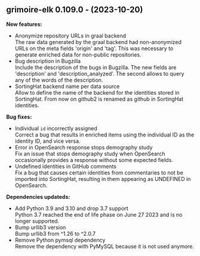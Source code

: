 ## grimoire-elk 0.109.0 - (2023-10-20)

**New features:**

 * Anonymize repository URLs in graal backend\
   The raw data generated by the graal backend had non-anonymized URLs on
   the meta fields 'origin' and 'tag'. This was necessary to generate
   enriched data for non-public repositories.
 * Bug description in Bugzilla\
   Include the description of the bugs in Bugzilla. The new fields are
   'description' and 'description_analyzed'. The second allows to query
   any of the words of the description.
 * SortingHat backend name per data source\
   Allow to define the name of the backend for the identities stored in
   SortingHat. From now on github2 is renamed as github in SortingHat
   identities.

**Bug fixes:**

 * Individual `id` incorrectly assigned\
   Correct a bug that results in enriched items using the individual ID
   as the identity ID, and vice versa.
 * Error in OpenSearch response stops demography study\
   Fix an issue that stops demography study when OpenSearch occasionally
   provides a response without some expected fields.
 * Undefined identities in GitHub comments\
   Fix a bug that causes certain identities from commentaries to not be
   imported into SortingHat, resulting in them appearing as UNDEFINED in
   OpenSearch.

**Dependencies updateds:**

 * Add Python 3.9 and 3.10 and drop 3.7 support\
   Python 3.7 reached the end of life phase on June 27 2023 and is no
   longer supported.
 * Bump urllib3 version\
   Bump urllib3 from ^1.26 to ^2.0.7
 * Remove Python pymsql dependency\
   Remove the dependency with PyMySQL because it is not used anymore.

